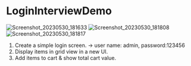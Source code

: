 # LoginInterviewDemo

![Screenshot_20230530_181633](https://github.com/parth0003/LoginInterviewDemo/assets/57611211/7299d4e5-e7b2-4be8-b893-5830f80af9f8)
![Screenshot_20230530_181808](https://github.com/parth0003/LoginInterviewDemo/assets/57611211/f37ae08a-be28-4c78-a963-71b8a98a7294)
![Screenshot_20230530_181817](https://github.com/parth0003/LoginInterviewDemo/assets/57611211/ee6164d3-ae2c-49bb-bda8-a0126ebef8f6)


1. Create a simple login screen. -> user name: admin, password:123456
2. Display items in grid view in a new UI.
3. Add items to cart & show total cart value.

